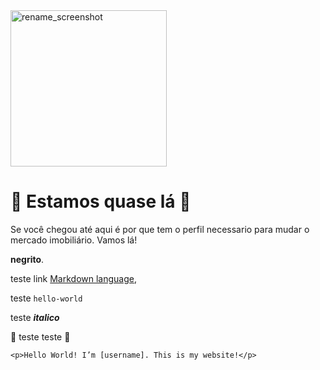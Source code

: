 <img width="250" alt="rename_screenshot" src="http://owli.com.br/wp-content/themes/thewriter/assets/images/logo-07.png">

# :tada: Estamos quase lá :tada:
Se você chegou até aqui é por que tem o perfil necessario para mudar o mercado imobiliário. Vamos lá!



**negrito**.

teste link [Markdown language](https://guides.github.com/features/mastering-markdown/),

teste `hello-world`

teste **_italico_**

:tada: teste teste :tada:


```
<p>Hello World! I’m [username]. This is my website!</p>
```
